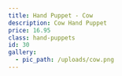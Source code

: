```yaml
---
title: Hand Puppet - Cow
description: Cow Hand Puppet
price: 16.95
class: hand-puppets
id: 30
gallery:
  - pic_path: /uploads/cow.png
---
```

